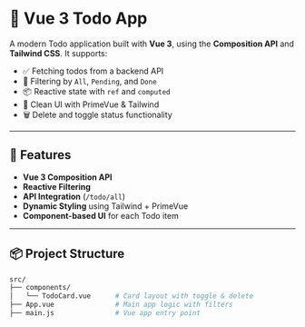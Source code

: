# 📝 Vue 3 Todo App

A modern Todo application built with **Vue 3**, using the **Composition API** and **Tailwind CSS**. It supports:

- ✅ Fetching todos from a backend API
- 🧹 Filtering by `All`, `Pending`, and `Done`
- 📦 Reactive state with `ref` and `computed`
- 🧼 Clean UI with PrimeVue & Tailwind
- 🗑 Delete and toggle status functionality

---

## 🚀 Features

- **Vue 3 Composition API**
- **Reactive Filtering**
- **API Integration** (`/todo/all`)
- **Dynamic Styling** using Tailwind + PrimeVue
- **Component-based UI** for each Todo item

---

## 📦 Project Structure

```bash
src/
├── components/
│   └── TodoCard.vue      # Card layout with toggle & delete
├── App.vue               # Main app logic with filters
├── main.js               # Vue app entry point
